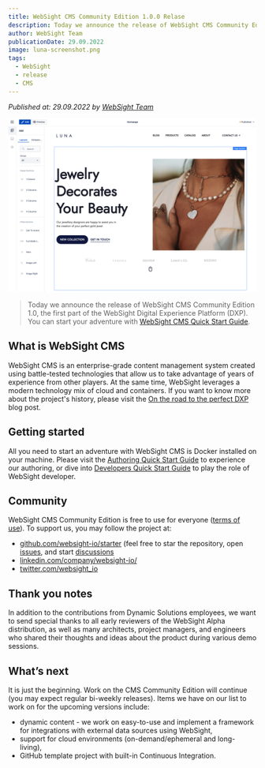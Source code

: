 ```yaml
---
title: WebSight CMS Community Edition 1.0.0 Relase
description: Today we announce the release of WebSight CMS Community Edition 1.0, the first part of the WebSight Digital Experience Platform (DXP).
author: WebSight Team
publicationDate: 29.09.2022
image: luna-screenshot.png
tags:
  - WebSight
  - release
  - CMS
---
```


*Published at: 29.09.2022 by [WebSight Team](https://github.com/orgs/websight-io/people)*

![Luna screenshot](luna-screenshot.png "Luna screenshot")

> Today we announce the release of WebSight CMS Community Edition 1.0, the first part of the WebSight Digital Experience Platform (DXP). You can start your adventure with [WebSight CMS Quick Start Guide](/docs/quick-start/).

## What is WebSight CMS

WebSight CMS is an enterprise-grade content management system created using battle-tested technologies that allow us to take advantage of years of experience from other players. At the same time, WebSight leverages a modern technology mix of cloud and containers. If you want to know more about the project's history, please visit the [On the road to the perfect DXP](/blog/2022/on-the-road-to-the-perfect-dxp/) blog post.

## Getting started

All you need to start an adventure with WebSight CMS is Docker installed on your machine. Please visit the [Authoring Quick Start Guide](/docs/quick-start/) to experience our authoring, or dive into [Developers Quick Start Guide](/docs/developers/quick-start/) to play the role of WebSight developer.

## Community

WebSight CMS Community Edition is free to use for everyone ([terms of use](/terms-of-use/)). To support us, you may follow the project at:

* [github.com/websight-io/starter](https://github.com/websight-io/starter) (feel free to star the repository, open [issues](https://github.com/websight-io/starter/issues), and start [discussions](https://github.com/websight-io/starter/discussions)
* [linkedin.com/company/websight-io/](https://www.linkedin.com/company/websight-io/)
* [twitter.com/websight_io](https://twitter.com/websight_io)

## Thank you notes

In addition to the contributions from Dynamic Solutions employees, we want to send special thanks to all early reviewers of the WebSight Alpha distribution, as well as many architects, project managers, and engineers who shared their thoughts and ideas about the product during various demo sessions.

## What’s next

It is just the beginning. Work on the CMS Community Edition will continue (you may expect regular bi-weekly releases). Items we have on our list to work on for the upcoming versions include:

* dynamic content - we work on easy-to-use and implement a framework for integrations with external data sources using WebSight,
* support for cloud environments (on-demand/ephemeral and long-living),
* GitHub template project with built-in Continuous Integration.
